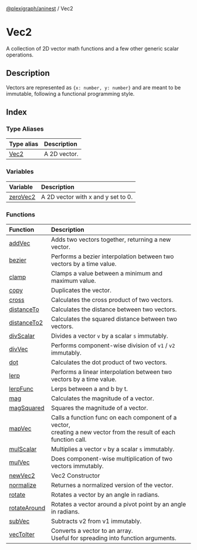 [@plexigraph/aninest](../index.md) / Vec2

# Vec2

A collection of 2D vector math functions and a few other generic scalar operations.

## Description

Vectors are represented as `{x: number, y: number}` and are meant to be immutable,
following a functional programming style.

## Index

### Type Aliases

| Type alias | Description |
| :------ | :------ |
| [Vec2](type-aliases/Vec2.md) | A 2D vector. |

### Variables

| Variable | Description |
| :------ | :------ |
| [zeroVec2](variables/zeroVec2.md) | A 2D vector with x and y set to 0. |

### Functions

| Function | Description |
| :------ | :------ |
| [addVec](functions/addVec.md) | Adds two vectors together, returning a new vector. |
| [bezier](functions/bezier.md) | Performs a bezier interpolation between two vectors by a time value. |
| [clamp](functions/clamp.md) | Clamps a value between a minimum and maximum value. |
| [copy](functions/copy.md) | Duplicates the vector. |
| [cross](functions/cross.md) | Calculates the cross product of two vectors. |
| [distanceTo](functions/distanceTo.md) | Calculates the distance between two vectors. |
| [distanceTo2](functions/distanceTo2.md) | Calculates the squared distance between two vectors. |
| [divScalar](functions/divScalar.md) | Divides a vector `v` by a scalar `s` immutably. |
| [divVec](functions/divVec.md) | Performs component-wise division of `v1` / `v2` immutably. |
| [dot](functions/dot.md) | Calculates the dot product of two vectors. |
| [lerp](functions/lerp.md) | Performs a linear interpolation between two vectors by a time value. |
| [lerpFunc](functions/lerpFunc.md) | Lerps between a and b by t. |
| [mag](functions/mag.md) | Calculates the magnitude of a vector. |
| [magSquared](functions/magSquared.md) | Squares the magnitude of a vector. |
| [mapVec](functions/mapVec.md) | Calls a function func on each component of a vector,<br />creating a new vector from the result of each function call. |
| [mulScalar](functions/mulScalar.md) | Multiplies a vector `v` by a scalar `s` immutably. |
| [mulVec](functions/mulVec.md) | Does component-wise multiplication of two vectors immutably. |
| [newVec2](functions/newVec2.md) | Vec2 Constructor |
| [normalize](functions/normalize.md) | Returnes a normalized version of the vector. |
| [rotate](functions/rotate.md) | Rotates a vector by an angle in radians. |
| [rotateAround](functions/rotateAround.md) | Rotates a vector around a pivot point by an angle in radians. |
| [subVec](functions/subVec.md) | Subtracts v2 from v1 immutably. |
| [vecToIter](functions/vecToIter.md) | Converts a vector to an array.<br />Useful for spreading into function arguments. |
